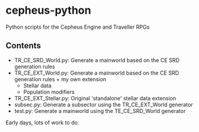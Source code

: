 # cepheus-python
Python scripts for the Cepheus Engine and Traveller RPGs

## Contents

- TR_CE_SRD_World.py:     Generate a mainworld based on the CE SRD generation rules
- TR_CE_EXT_World.py:     Generate a mainworld based on the CE SRD generation rules + my own extension
  - Stellar data
  - Population modifiers
- TR_CE_EXT_Stellar.py:   Original 'standalone' stellar data extension
- subsec.py:              Generate a subsector using the TR_CE_EXT_World generator
- test.py:                Generate a mainworld using the TE_CE_SRD_World generator

Early days, lots of work to do.
